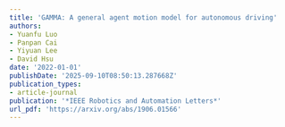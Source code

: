```yaml
---
title: 'GAMMA: A general agent motion model for autonomous driving'
authors:
- Yuanfu Luo
- Panpan Cai
- Yiyuan Lee
- David Hsu
date: '2022-01-01'
publishDate: '2025-09-10T08:50:13.287668Z'
publication_types:
- article-journal
publication: '*IEEE Robotics and Automation Letters*'
url_pdf: 'https://arxiv.org/abs/1906.01566'
---
```


